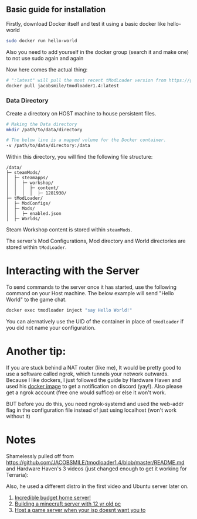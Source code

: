 ## Basic guide for installation

Firstly, download Docker itself and test it using a basic docker like hello-world

```bash
sudo docker run hello-world
```
Also you need to add yourself in the docker group (search it and make one) to not use sudo again and again

Now here comes the actual thing:

```bash
# ":latest" will pull the most recent tModLoader version from https://github.com/tModLoader/tModLoader/releases/latest
docker pull jacobsmile/tmodloader1.4:latest
```

### Data Directory
Create a directory on HOST machine to house persistent files.

```bash
# Making the Data directory
mkdir /path/to/data/directory
```

```bash
# The below line is a mapped volume for the Docker container.
-v /path/to/data/directory:/data
```

Within this directory, you will find the following file structure:
```
/data/
├─ steamMods/
│  ├─ steamapps/
│  │  ├─ workshop/
│  │  │  ├─ content/
│  │  │  │  ├─ 1281930/
├─ tModLoader/
│  ├─ ModConfigs/
│  ├─ Mods/
│  │  ├─ enabled.json
│  ├─ Worlds/
```

Steam Workshop content is stored within `steamMods`.

The server's Mod Configurations, Mod directory and World directories are stored within `tModLoader`.

# Interacting with the Server

To send commands to the server once it has started, use the following command on your Host machine. The below example will send "Hello World" to the game chat.

```bash
docker exec tmodloader inject "say Hello World!"
```
You can alernatively use the UID of the container in place of `tmodloader` if you did not name your configuration.

# Another tip:

If you are stuck behind a NAT router (like me), It would be pretty good to use a software called ngrok, which tunnels your network outwards. Because I like dockers, I just followed the guide by Hardware Haven and used his [docker image](https://hub.docker.com/r/hardwarehaven/ngrok2discord#!) to get a notification on discord (yay!). Also please get a ngrok account (free one would suffice) or else it won't work.

BUT before you do this, you need ngrok-systemd and used the web-addr flag in the configuration file instead of just using localhost (won't work without it)

# Notes
Shamelessly pulled off from https://github.com/JACOBSMILE/tmodloader1.4/blob/master/README.md and Hardware Haven's 3 videos
(just changed enough to get it working for Terraria):

Also, he used a different distro in the first video and Ubuntu server later on.
1. [Incredible budget home server!](https://youtu.be/72D3MvPk3Xs?si=ipsmi4XTT6g1b_x1)
2. [Building a minecraft server with 12 yr old pc](https://youtu.be/eIHiRW4QH6I?si=7t0eujgKF19Qx1zP)
3. [Host a game server when your isp doesnt want you to](https://youtu.be/SZmc5uoNCko?si=bxWIzCUZ4zhhWPnz)
